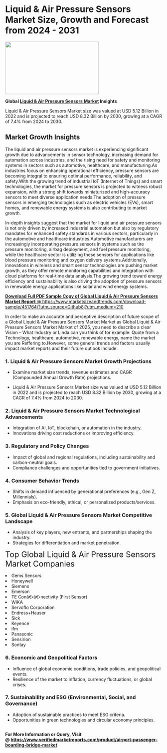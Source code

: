 <H1>Liquid & Air Pressure Sensors Market Size, Growth and Forecast from 2024 - 2031</H1><img class="aligncenter size-medium wp-image-584254" src="https://thirdeyenews.in/wp-content/uploads/2024/09/Global-Market-Research-300x168.jpeg" alt="" width="300" height="168" /><p><strong>Global&nbsp;<a href="https://www.marketsizeandtrends.com/download-sample/451764/?utm_source=Github8j?utm_medium=210">Liquid & Air Pressure Sensors Market</a> Insights</strong></p><p>Liquid & Air Pressure Sensors Market size was valued at USD 5.12 Billion in 2022 and is projected to reach USD 8.32 Billion by 2030, growing at a CAGR of 7.4% from 2024 to 2030.</p><p><h2>Market Growth Insights</h2> <p>The liquid and air pressure sensors market is experiencing significant growth due to advancements in sensor technology, increasing demand for automation across industries, and the rising need for safety and monitoring systems in sectors such as automotive, healthcare, and manufacturing.As industries focus on enhancing operational efficiency, pressure sensors are becoming integral to ensuring optimal performance, reliability, and safety.With the growing trend of industrial IoT (Internet of Things) and smart technologies, the market for pressure sensors is projected to witness robust expansion, with a strong shift towards miniaturized and high-accuracy sensors to meet diverse application needs.The adoption of pressure sensors in emerging technologies such as electric vehicles (EVs), smart homes, and renewable energy systems is also contributing to market growth.</p> <p><a href="#"></a></p> <p>In-depth insights suggest that the market for liquid and air pressure sensors is not only driven by increased industrial automation but also by regulatory mandates for enhanced safety standards in various sectors, particularly in the automotive and healthcare industries.Automotive manufacturers are increasingly incorporating pressure sensors in systems such as tire pressure monitoring, airbag deployment, and fuel pressure monitoring, while the healthcare sector is utilizing these sensors for applications like blood pressure monitoring and oxygen delivery systems.Additionally, innovations in wireless and smart sensor technologies are pushing market growth, as they offer remote monitoring capabilities and integration with cloud platforms for real-time data analysis.The growing trend toward energy efficiency and sustainability is also driving the adoption of pressure sensors in renewable energy applications like solar and wind energy systems.</p> <p><a href="#"></p><p><span class=""><strong>Download Full PDF Sample Copy of Global Liquid & Air Pressure Sensors Market Report</strong> @ <a href="https://www.marketsizeandtrends.com/download-sample/451764/?utm_source=Github8j?utm_medium=210" target="_blank">https://www.marketsizeandtrends.com/download-sample/451764/?utm_source=Github8j?utm_medium=210</a></span></p><p>In order to make an accurate and perceptive description of future scope of a Global&nbsp;Liquid & Air Pressure Sensors Market Market as Global&nbsp;Liquid & Air Pressure Sensors Market Market of 2025, you need to describe a clear Vision &ndash; What Industry or Linda can you think of for example: Quote from a Technology, healthcare, automotive, renewable energy, name the market you are Reffering to.However, some general trends and factors usually impact market reports and their future outlook include:</p><h3>1.&nbsp;<strong>Liquid & Air Pressure Sensors Market Growth Projections</strong></h3><ul><li>Examine market size trends, revenue estimates and CAGR (Compounded Annual Growth Rate) projections.</li><li><p>Liquid & Air Pressure Sensors Market size was valued at USD 5.12 Billion in 2022 and is projected to reach USD 8.32 Billion by 2030, growing at a CAGR of 7.4% from 2024 to 2030.</p></li></ul><h3>2.&nbsp;<strong>Liquid & Air Pressure Sensors Market Technological Advancements</strong></h3><ul><li>Integration of AI, IoT, blockchain, or automation in the industry.</li><li>Innovations driving cost reductions or improving efficiency.</li></ul><h3>3.&nbsp;<strong>Regulatory and Policy Changes</strong></h3><ul><li>Impact of global and regional regulations, including sustainability and carbon-neutral goals.</li><li>Compliance challenges and opportunities tied to government initiatives.</li></ul><h3>4.&nbsp;<strong>Consumer Behavior Trends</strong></h3><ul><li>Shifts in demand influenced by generational preferences (e.g., Gen Z, Millennials).</li><li>Emphasis on eco-friendly, ethical, or personalized products/services.</li></ul><h3>5.&nbsp;<strong>Global Liquid & Air Pressure Sensors Market Competitive Landscape</strong></h3><ul><li>Analysis of key players, new entrants, and partnerships shaping the industry.</li><li>Strategies for differentiation and market penetration.</li></ul><p data-pm-slice="1 1 []"><span style="color: inherit; font-family: inherit; font-size: 25px;">Top Global Liquid & Air Pressure Sensors Market Companies</span></p><div class="" data-test-id=""><p><li>Gems Sensors</li><li> Honeywell</li><li> Siemens</li><li> Emerson</li><li> TE Conâ€‹â€‹nectivity (First Sensor)</li><li> WIKA</li><li> Servoflo Corporation</li><li> Endress+Hauser</li><li> Sick</li><li> Keyence</li><li> ifm</li><li> Panasonic</li><li> Sensirion</li><li> Sontay</li></p></div><h3>6.&nbsp;<strong>Economic and Geopolitical Factors</strong></h3><ul><li>Influence of global economic conditions, trade policies, and geopolitical events.</li><li>Resilience of the market to inflation, currency fluctuations, or global crises.</li></ul><h3>7.&nbsp;<strong>Sustainability and ESG (Environmental, Social, and Governance)</strong></h3><ul><li>Adoption of sustainable practices to meet ESG criteria.</li><li>Opportunities in green technologies and circular economy principles.</li></ul><h2><strong style="font-size: 14px;">For More Information or Query, Visit @&nbsp;</strong><a style="background-color: #ffffff; font-size: 14px;" href="https://www.marketsizeandtrends.com/report/liquid-air-pressure-sensors-market/" target="_blank">https://www.verifiedmarketreports.com/product/airport-passenger-boarding-bridge-market</a></h2>